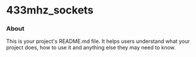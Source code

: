 433mhz_sockets
==============

### About

This is your project's README.md file. It helps users understand what your
project does, how to use it and anything else they may need to know.